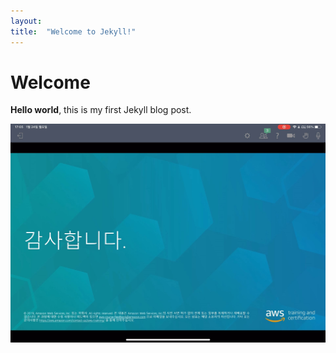 ```yaml
---
layout: 
title:  "Welcome to Jekyll!"
---
```


# Welcome

**Hello world**, this is my first Jekyll blog post.



![추가이미지](../images/2023-01-12-first/03.MP4_snapshot_01.22.40_[2022.04.04_14.34.43].jpg)
